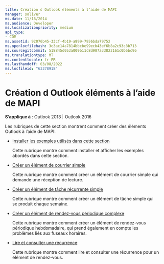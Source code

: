 ```yaml
---
title: Création d Outlook éléments à l’aide de MAPI
manager: soliver
ms.date: 11/16/2014
ms.audience: Developer
ms.localizationpriority: medium
api_type:
- COM
ms.assetid: 92070b45-33cf-4b19-a899-7956bda79752
ms.openlocfilehash: 3c3ac14a7814bbcbe99ecb43ef6b8a2c93c8b713
ms.sourcegitcommit: 518845d053a009b11c8d907a33822161c0b6bc96
ms.translationtype: MT
ms.contentlocale: fr-FR
ms.lasthandoff: 03/08/2022
ms.locfileid: "63378918"
---
```

# <a name="creating-outlook-items-by-using-mapi"></a>Création d Outlook éléments à l’aide de MAPI

  
  
**S’applique à** : Outlook 2013 | Outlook 2016 
  
Les rubriques de cette section montrent comment créer des éléments Outlook à l’aide de MAPI.
  
- [Installer les exemples utilisés dans cette section](how-to-install-the-samples-used-in-this-section.md)
    
    Cette rubrique montre comment installer et afficher les exemples abordés dans cette section.
    
- [Créer un élément de courrier simple](how-to-create-a-simple-mail-item.md)
    
    Cette rubrique montre comment créer un élément de courrier simple qui demande une réception de lecture.
    
- [Créer un élément de tâche récurrente simple](how-to-create-a-simple-recurrent-task-item.md)
    
    Cette rubrique montre comment créer un élément de tâche simple qui se produit chaque semaine.
    
- [Créer un élément de rendez-vous périodique complexe](how-to-create-a-complex-recurrent-appointment-item.md)
    
    Cette rubrique montre comment créer un élément de rendez-vous périodique hebdomadaire, qui prend également en compte les problèmes liés aux fuseaux horaires.
    
- [Lire et consulter une récurrence](how-to-read-and-parse-a-recurrence-pattern.md)
    
    Cette rubrique montre comment lire et consulter une récurrence pour un élément de rendez-vous.
    

